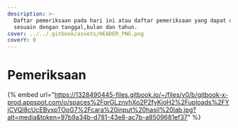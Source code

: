 ```yaml
---
description: >-
  Daftar pemeriksaan pada hari ini atau daftar pemeriksaan yang dapat di pilih
  sesuain dengan tanggal,bulan dan tahun.
cover: ../../.gitbook/assets/HEADER_PNG.png
coverY: 0
---
```


# Pemeriksaan

{% embed url="https://1328490445-files.gitbook.io/~/files/v0/b/gitbook-x-prod.appspot.com/o/spaces%2FqrGLznvhXo2P2fyKjoH2%2Fuploads%2FYjCVQl8cUcEBvxpTOoG7%2Fcara%20input%20hasil%20lab.jpg?alt=media&token=97b9a34b-d781-43e8-ac7b-a8509681ef37" %}

